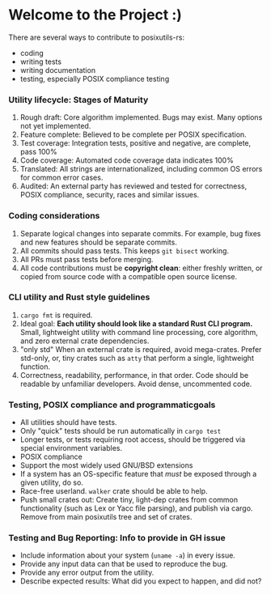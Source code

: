 # Welcome to the Project :)

There are several ways to contribute to posixutils-rs:

* coding
* writing tests
* writing documentation
* testing, especially POSIX compliance testing

### Utility lifecycle:  Stages of Maturity

1. Rough draft:  Core algorithm implemented.  Bugs may exist.  Many options not yet implemented.
2. Feature complete:  Believed to be complete per POSIX specification.
3. Test coverage:  Integration tests, positive and negative, are complete, pass 100%
4. Code coverage:  Automated code coverage data indicates 100%
5. Translated:  All strings are internationalized, including common OS errors for common error cases.
6. Audited:  An external party has reviewed and tested for correctness, 
   POSIX compliance, security, races and similar issues.

### Coding considerations

1. Separate logical changes into separate commits.  For example, bug fixes
   and new features should be separate commits.
2. All commits should pass tests.  This keeps `git bisect` working.
3. All PRs must pass tests before merging.
4. All code contributions must be **copyright clean**:  either freshly written,
   or copied from source code with a compatible open source license.

### CLI utility and Rust style guidelines

1. `cargo fmt` is required.
2. Ideal goal:  **Each utility should look like a standard Rust CLI program.** 
   Small, lightweight utility with command line processing,
   core algorithm, and zero external crate dependencies.
3. "only std"  When an external crate is required, avoid mega-crates.  Prefer
   std-only, or, tiny crates such as `atty` that perform a single,
   lightweight function.
4. Correctness, readability, performance, in that order.
   Code should be readable by unfamiliar developers.  Avoid dense,
   uncommented code.

### Testing, POSIX compliance and programmaticgoals

* All utilities should have tests.
* Only "quick" tests should be run automatically in `cargo test`
* Longer tests, or tests requiring root access, should be triggered
  via special environment variables.
* POSIX compliance
* Support the most widely used GNU/BSD extensions
* If a system has an OS-specific feature that _must_ be
  exposed through a given utility, do so.
* Race-free userland.  `walker` crate should be able to help.
* Push small crates out:  Create tiny, light-dep crates from common functionality (such as Lex or Yacc file parsing), and publish via cargo.  Remove from main posixutils tree and set of crates.

### Testing and Bug Reporting: Info to provide in GH issue

* Include information about your system (`uname -a`) in every issue.
* Provide any input data can that be used to reproduce the bug.
* Provide any error output from the utility.
* Describe expected results:  What did you expect to happen, and did not?

